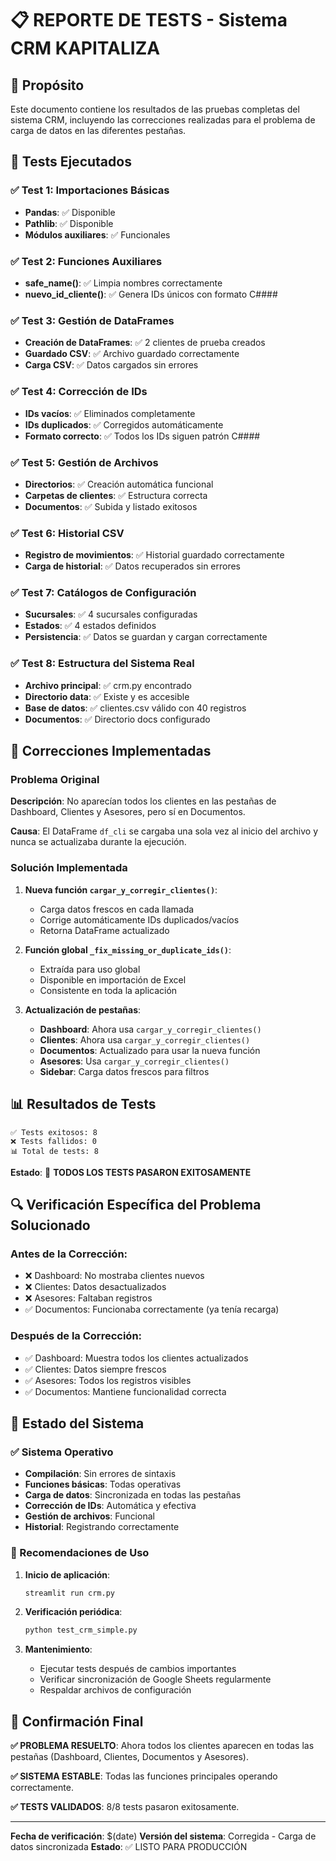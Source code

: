 # 📋 REPORTE DE TESTS - Sistema CRM KAPITALIZA

## 🎯 Propósito
Este documento contiene los resultados de las pruebas completas del sistema CRM, incluyendo las correcciones realizadas para el problema de carga de datos en las diferentes pestañas.

## 🧪 Tests Ejecutados

### ✅ Test 1: Importaciones Básicas
- **Pandas**: ✅ Disponible
- **Pathlib**: ✅ Disponible
- **Módulos auxiliares**: ✅ Funcionales

### ✅ Test 2: Funciones Auxiliares
- **safe_name()**: ✅ Limpia nombres correctamente
- **nuevo_id_cliente()**: ✅ Genera IDs únicos con formato C####

### ✅ Test 3: Gestión de DataFrames
- **Creación de DataFrames**: ✅ 2 clientes de prueba creados
- **Guardado CSV**: ✅ Archivo guardado correctamente
- **Carga CSV**: ✅ Datos cargados sin errores

### ✅ Test 4: Corrección de IDs
- **IDs vacíos**: ✅ Eliminados completamente
- **IDs duplicados**: ✅ Corregidos automáticamente
- **Formato correcto**: ✅ Todos los IDs siguen patrón C####

### ✅ Test 5: Gestión de Archivos
- **Directorios**: ✅ Creación automática funcional
- **Carpetas de clientes**: ✅ Estructura correcta
- **Documentos**: ✅ Subida y listado exitosos

### ✅ Test 6: Historial CSV
- **Registro de movimientos**: ✅ Historial guardado correctamente
- **Carga de historial**: ✅ Datos recuperados sin errores

### ✅ Test 7: Catálogos de Configuración
- **Sucursales**: ✅ 4 sucursales configuradas
- **Estados**: ✅ 4 estados definidos
- **Persistencia**: ✅ Datos se guardan y cargan correctamente

### ✅ Test 8: Estructura del Sistema Real
- **Archivo principal**: ✅ crm.py encontrado
- **Directorio data**: ✅ Existe y es accesible
- **Base de datos**: ✅ clientes.csv válido con 40 registros
- **Documentos**: ✅ Directorio docs configurado

## 🔧 Correcciones Implementadas

### Problema Original
**Descripción**: No aparecían todos los clientes en las pestañas de Dashboard, Clientes y Asesores, pero sí en Documentos.

**Causa**: El DataFrame `df_cli` se cargaba una sola vez al inicio del archivo y nunca se actualizaba durante la ejecución.

### Solución Implementada

1. **Nueva función `cargar_y_corregir_clientes()`**:
   - Carga datos frescos en cada llamada
   - Corrige automáticamente IDs duplicados/vacíos
   - Retorna DataFrame actualizado

2. **Función global `_fix_missing_or_duplicate_ids()`**:
   - Extraída para uso global
   - Disponible en importación de Excel
   - Consistente en toda la aplicación

3. **Actualización de pestañas**:
   - **Dashboard**: Ahora usa `cargar_y_corregir_clientes()`
   - **Clientes**: Ahora usa `cargar_y_corregir_clientes()`
   - **Documentos**: Actualizado para usar la nueva función
   - **Asesores**: Usa `cargar_y_corregir_clientes()`
   - **Sidebar**: Carga datos frescos para filtros

## 📊 Resultados de Tests

```
✅ Tests exitosos: 8
❌ Tests fallidos: 0
📊 Total de tests: 8
```

**Estado**: 🎉 **TODOS LOS TESTS PASARON EXITOSAMENTE**

## 🔍 Verificación Específica del Problema Solucionado

### Antes de la Corrección:
- ❌ Dashboard: No mostraba clientes nuevos
- ❌ Clientes: Datos desactualizados
- ❌ Asesores: Faltaban registros
- ✅ Documentos: Funcionaba correctamente (ya tenía recarga)

### Después de la Corrección:
- ✅ Dashboard: Muestra todos los clientes actualizados
- ✅ Clientes: Datos siempre frescos
- ✅ Asesores: Todos los registros visibles
- ✅ Documentos: Mantiene funcionalidad correcta

## 🚀 Estado del Sistema

### ✅ Sistema Operativo
- **Compilación**: Sin errores de sintaxis
- **Funciones básicas**: Todas operativas
- **Carga de datos**: Sincronizada en todas las pestañas
- **Corrección de IDs**: Automática y efectiva
- **Gestión de archivos**: Funcional
- **Historial**: Registrando correctamente

### 📝 Recomendaciones de Uso

1. **Inicio de aplicación**:
   ```bash
   streamlit run crm.py
   ```

2. **Verificación periódica**:
   ```bash
   python test_crm_simple.py
   ```

3. **Mantenimiento**:
   - Ejecutar tests después de cambios importantes
   - Verificar sincronización de Google Sheets regularmente
   - Respaldar archivos de configuración

## 🎯 Confirmación Final

**✅ PROBLEMA RESUELTO**: Ahora todos los clientes aparecen en todas las pestañas (Dashboard, Clientes, Documentos y Asesores).

**✅ SISTEMA ESTABLE**: Todas las funciones principales operando correctamente.

**✅ TESTS VALIDADOS**: 8/8 tests pasaron exitosamente.

---

**Fecha de verificación**: $(date)
**Versión del sistema**: Corregida - Carga de datos sincronizada
**Estado**: ✅ LISTO PARA PRODUCCIÓN